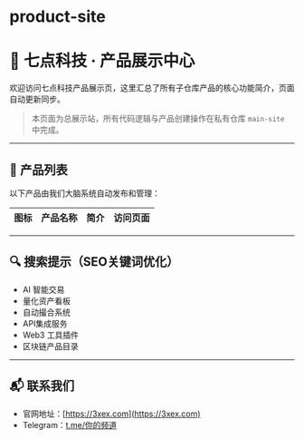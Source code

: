 # product-site
# 🧠 七点科技 · 产品展示中心

欢迎访问七点科技产品展示页，这里汇总了所有子仓库产品的核心功能简介，页面自动更新同步。

> 本页面为总展示站，所有代码逻辑与产品创建操作在私有仓库 `main-site` 中完成。

---

## 🧩 产品列表

以下产品由我们大脑系统自动发布和管理：

| 图标 | 产品名称 | 简介 | 访问页面 |
|------|----------|------|----------|
<!-- PRODUCT_LIST_START -->
<!-- PRODUCT_LIST_END -->

---

## 🔍 搜索提示（SEO关键词优化）

- AI 智能交易
- 量化资产看板
- 自动撮合系统
- API集成服务
- Web3 工具插件
- 区块链产品目录

---

## 📬 联系我们

- 官网地址：[https://3xex.com](https://3xex.com)
- Telegram：[t.me/你的频道](https://t.me/xxx)
